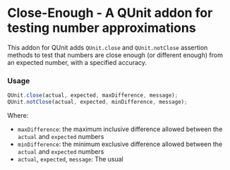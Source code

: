Close-Enough - A QUnit addon for testing number approximations
================================

This addon for QUnit adds `QUnit.close` and `QUnit.notClose` assertion methods to test that
numbers are close enough (or different enough) from an expected number, with
a specified accuracy.

### Usage ###

```js
QUnit.close(actual, expected, maxDifference, message);
QUnit.notClose(actual, expected, minDifference, message);
```

Where:
 - `maxDifference`: the maximum inclusive difference allowed between the `actual` and `expected` numbers
 - `minDifference`: the minimum exclusive difference allowed between the `actual` and `expected` numbers
 - `actual`, `expected`, `message`: The usual
